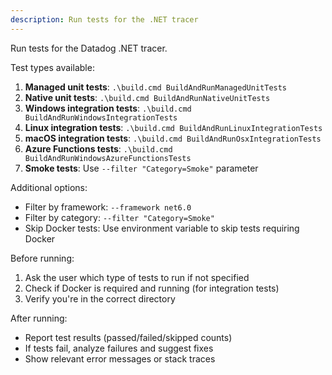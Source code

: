 ```yaml
---
description: Run tests for the .NET tracer
---
```


Run tests for the Datadog .NET tracer.

Test types available:
1. **Managed unit tests**: `.\build.cmd BuildAndRunManagedUnitTests`
2. **Native unit tests**: `.\build.cmd BuildAndRunNativeUnitTests`
3. **Windows integration tests**: `.\build.cmd BuildAndRunWindowsIntegrationTests`
4. **Linux integration tests**: `.\build.cmd BuildAndRunLinuxIntegrationTests`
5. **macOS integration tests**: `.\build.cmd BuildAndRunOsxIntegrationTests`
6. **Azure Functions tests**: `.\build.cmd BuildAndRunWindowsAzureFunctionsTests`
7. **Smoke tests**: Use `--filter "Category=Smoke"` parameter

Additional options:
- Filter by framework: `--framework net6.0`
- Filter by category: `--filter "Category=Smoke"`
- Skip Docker tests: Use environment variable to skip tests requiring Docker

Before running:
1. Ask the user which type of tests to run if not specified
2. Check if Docker is required and running (for integration tests)
3. Verify you're in the correct directory

After running:
- Report test results (passed/failed/skipped counts)
- If tests fail, analyze failures and suggest fixes
- Show relevant error messages or stack traces
